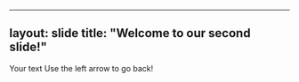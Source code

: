 ---------------------------
layout: slide
title: "Welcome to our second slide!"
---------------------------
Your text
Use the left arrow to go back!
